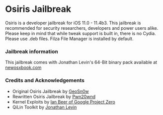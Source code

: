 # Osiris Jailbreak
Osiris is a developer jailbreak for iOS 11.0 - 11.4b3. This jailbreak is recommended for security researchers, developers and power users alike. Please keep in mind that while tweak support is built in, there is no Cydia. Please use .deb files. Filza File Manager is installed by default.

### Jailbreak information
This jailbreak comes with Jonathan Levin's 64-Bit binary pack available at <a href = "http://newosxbook.com/tools/iOSBinaries.html">newosxbook.com</a>

### Credits and Acknowledgements
<ul>
<li>Original Osiris Jailbreak by <a href="https://twitter.com/FCE365">GeoSn0w</a></li>
<li>Rewritten Osiris Jailbreak by <a href="https://twitter.com/pwn20wnd">Pwn20wnd</a></li>
<li>Kernel Exploits by <a href="https://twitter.com/i41nbeer">Ian Beer of Google Project Zero</a></li>
<li>QiLin Toolkit by <a href="https://twitter.com/Morpheus______">Jonathan Levin</a></li>
</ul>
